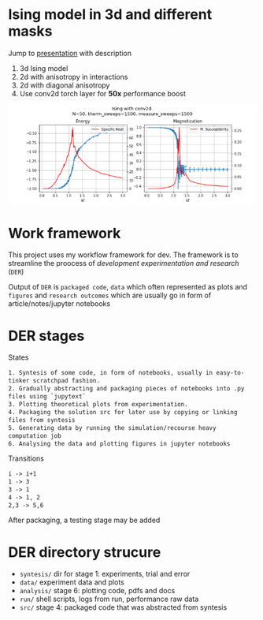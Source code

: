 # Ising model in 3d and different masks

Jump to [presentation](analysis/Ising%20model%203d%20with%20masks.pdf) with description

1. 3d Ising model
2. 2d with anisotropy in interactions
3. 2d with diagonal anisotropy
4. Use conv2d torch layer for **50x** performance boost

![](data/figures/Ising_conv2d_N50_1500sweeps.png)

# Work framework

This project uses my workflow framework for dev.
The framework is to streamline the proocess of *development experimentation and research* (`DER`)

Output of `DER` is `packaged code`, `data` which often represented as plots and `figures`
and `research outcomes` which are usually go in form of article/notes/jupyter notebooks

# DER stages

States

    1. Syntesis of some code, in form of notebooks, usually in easy-to-tinker scratchpad fashion.
    2. Gradually abstracting and packaging pieces of notebooks into .py files using `jupytext`
    3. Plotting theoretical plots from experimentation.
    4. Packaging the solution src for later use by copying or linking files from syntesis
    5. Generating data by running the simulation/recourse heavy computation job
    6. Analysing the data and plotting figures in jupyter notebooks

Transitions

    i -> i+1
    1 -> 3
    3 -> 1
    4 -> 1, 2
    2,3 -> 5,6

After packaging, a testing stage may be added

# DER directory strucure

- `syntesis/` dir for stage 1: experiments, trial and error
- `data/` experiment data and plots
- `analysis/` stage 6: plotting code, pdfs and docs
- `run/` shell scripts, logs from run, performance raw data
- `src/` stage 4: packaged code that was abstracted from syntesis
